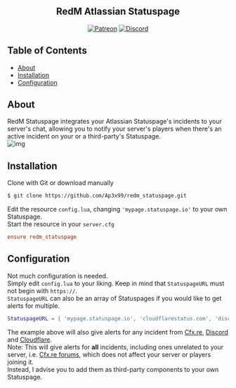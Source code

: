 <h2 align="center">RedM Atlassian Statuspage</h2>

<p align="center">
<a href="https://patreon.com/yeen"><img alt="Patreon" src="https://img.shields.io/badge/patreon-donate?color=F77F6F&labelColor=F96854&logo=patreon&logoColor=ffffff"></a>
<a href="https://discord.gg/xHaPKfSDtu"><img alt="Discord" src="https://img.shields.io/discord/463778631551025187?color=7389D8&labelColor=6A7EC2&logo=discord&logoColor=ffffff"></a>
</p>

## Table of Contents

- [About](#about)
- [Installation](#installation)
- [Configuration](#configuration)

## About

RedM Statuspage integrates your Atlassian Statuspage's incidents to your server's chat, allowing you to notify your server's players when there's an active incident on your or a third-party's Statuspage.  
![img](https://i.imgur.com/XanQhO0.png)

## Installation

Clone with Git or download manually

```bash
$ git clone https://github.com/Ap3x99/redm_statuspage.git
```

Edit the resource `config.lua`, changing `'mypage.statuspage.io'` to your own Statuspage.  
Start the resource in your `server.cfg`  

```cfg
ensure redm_statuspage
```

## Configuration

Not much configuration is needed.  
Simply edit `config.lua` to your liking. Keep in mind that `StatuspageURL` must not begin with `https://`.  
`StatuspageURL` can also be an array of Statuspages if you would like to get alerts for multiple.  

```lua
StatuspageURL = { 'mypage.statuspage.io', 'cloudflarestatus.com', 'discordstatus.com', 'status.cfx.re' }
```

The example above will also give alerts for any incident from [Cfx.re](https://status.cfx.re), [Discord](https://discordstatus.com/) and [Cloudflare](https://www.cloudflarestatus.com/).  
Note: This will give alerts for **all** incidents, including ones unrelated to your server, i.e. [Cfx.re forums](https://forum.cfx.re/), which does not affect your server or players joining it.  
Instead, I advise you to add them as third-party components to your own Statuspage.  
